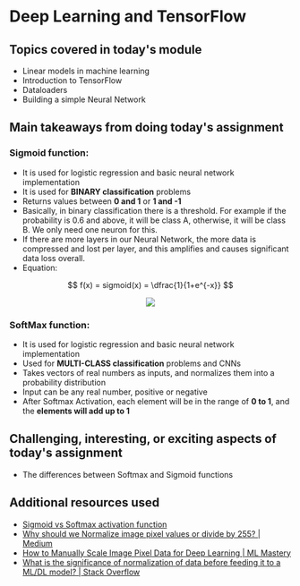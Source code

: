 # Deep Learning and TensorFlow

## Topics covered in today's module
* Linear models in machine learning
* Introduction to TensorFlow
* Dataloaders
* Building a simple Neural Network

## Main takeaways from doing today's assignment
### **Sigmoid function:**
- It is used for logistic regression and basic neural network implementation
- It is used for **BINARY classification** problems
- Returns values between **0 and 1** or **1 and -1**
- Basically, in binary classification there is a threshold. For example if the probability is 0.6 and above, it will be class A, otherwise, it will be class B. We only need one neuron for this.
- If there are more layers in our Neural Network, the more data is compressed and lost per layer, and this amplifies and causes significant data loss overall.
- Equation:

$$ f(x) = sigmoid(x) =  \dfrac{1}{1+e^{-x}} $$

<p align="center">
<img src="https://user-images.githubusercontent.com/70928356/218247145-e7d2119e-086d-4738-8c87-aa14ec2c0692.png">
</p>

### **SoftMax function:**
- It is used for logistic regression and basic neural network implementation
- Used for **MULTI-CLASS classification** problems and CNNs
- Takes vectors of real numbers as inputs, and normalizes them into a probability distribution
- Input can be any real number, positive or negative
- After Softmax Activation, each element will be in the range of **0 to 1**, and the **elements will add up to 1**


## Challenging, interesting, or exciting aspects of today's assignment
- The differences between Softmax and Sigmoid functions

## Additional resources used 
- [Sigmoid vs Softmax activation function](https://medium.com/arteos-ai/the-differences-between-sigmoid-and-softmax-activation-function-12adee8cf322)
- [Why should we Normalize image pixel values or divide by 255? | Medium](https://medium.com/analytics-vidhya/a-tip-a-day-python-tip-8-why-should-we-normalize-image-pixel-values-or-divide-by-255-4608ac5cd26a#:~:text=The%20pixel%20values%20can%20range,range%20from%200%20to%201.)
- [How to Manually Scale Image Pixel Data for Deep Learning | ML Mastery](https://machinelearningmastery.com/how-to-manually-scale-image-pixel-data-for-deep-learning/#:~:text=Normalize%20Pixel%20Values,-For%20most%20image&text=Neural%20networks%20process%20inputs%20using,value%20between%200%20and%201.)
- [What is the significance of normalization of data before feeding it to a ML/DL model? | Stack Overflow](https://stackoverflow.com/questions/62111708/what-is-the-significance-of-normalization-of-data-before-feeding-it-to-a-ml-dl-m)
